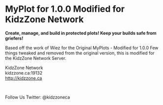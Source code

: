 MyPlot for 1.0.0 Modified for KidzZone Network
======





**Create, manage, and build in protected plots! Keep your builds safe from griefers!**

Based off the work of Wiez for the Original MyPlots - Modified for 1.0.0 
Few things tweaked and removed from the original version, this is modified for the KidzZone Network Server. 

KidzZone Network<br>
kidzzone.ca:19132<br>
http://kidzzone.ca<br>



</br>

Follow Us Twitter: @kidzzoneca 
